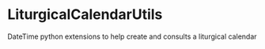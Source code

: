 # LiturgicalCalendarUtils
DateTime python extensions to help create and consults a liturgical calendar
